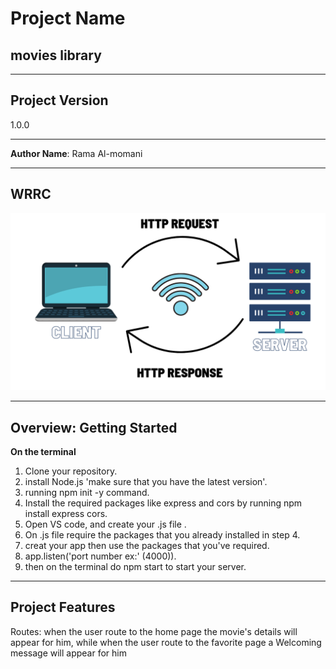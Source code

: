 # Project Name
 
## movies library 

---------------

## Project Version

1.0.0

---------------
**Author Name**: Rama Al-momani

---------------

## WRRC 


![Web Request Response Cycle](WRRC.png)

---------------

## Overview: Getting Started 

**On the terminal**

1. Clone your repository.
2. install Node.js 'make sure that you have the latest version'.
3. running npm init -y command.
4. Install the required packages like express and cors by running npm install express cors.
5. Open VS code, and create your .js file .
6. On .js file require the packages that you already installed in step 4.
7. creat your app then use the packages that you've required.
8. app.listen('port number ex:' (4000)).
9. then on the terminal do npm start to start your server.

---------------

## Project Features

Routes: when the user route to the home page the movie's details will appear for him, while when the user route to the favorite page a Welcoming message will appear for him